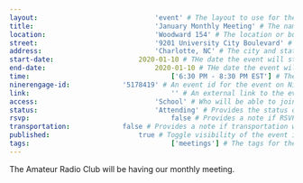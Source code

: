 ```yaml
---
layout:								'event' # The layout to use for the event page. This should never be changed.
title:								'January Monthly Meeting' # The name of the event.
location:							'Woodward 154' # The location or building of the event.
street:								'9201 University City Boulevard' # The street address of the event.
address:							'Charlotte, NC' # The city and state of the event.
start-date:						2020-01-10 # THe date the event will start. YYYY-MM-DD.
end-date:							2020-01-10 # THe date the event will end. YYYY-MM-DD.
time:									['6:30 PM - 8:30 PM EST'] # The time range of the event. Does not include travel. An array of times for multi-day events.
ninerengage-id:				'5178419' # An event id for the event on NinerEngage. Optional.
link:									'' # An external link to the event. Optional.
access:								'School' # Who will be able to join us for the event. Values: 'Club', 'School', or 'Public'.
status:								'Attending' # Provides the status of the event. Values: 'Attending', 'Planned', 'Cancelled'.
rsvp:									false # Provides a note if RSVP via email is required.
transportation:				false # Provides a note if transportation will be provided.
published:						true # Toggle visibility of the event in feeds.
tags:									['meetings'] # The tags for the event.
---
```



The Amateur Radio Club will be having our monthly meeting.
